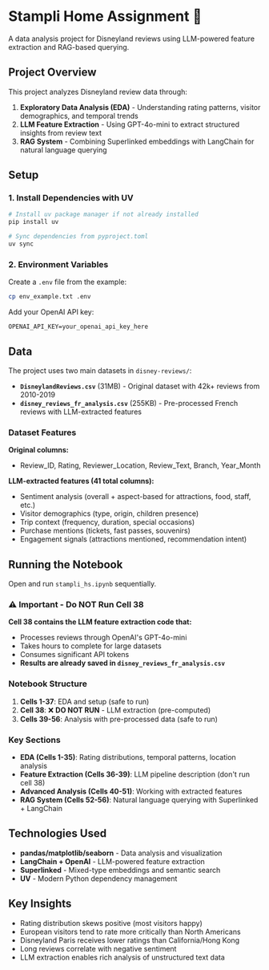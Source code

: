 # Stampli Home Assignment 🏰

A data analysis project for Disneyland reviews using LLM-powered feature extraction and RAG-based querying.

## Project Overview

This project analyzes Disneyland review data through:
1. **Exploratory Data Analysis (EDA)** - Understanding rating patterns, visitor demographics, and temporal trends
2. **LLM Feature Extraction** - Using GPT-4o-mini to extract structured insights from review text
3. **RAG System** - Combining Superlinked embeddings with LangChain for natural language querying

## Setup

### 1. Install Dependencies with UV

```bash
# Install uv package manager if not already installed
pip install uv

# Sync dependencies from pyproject.toml
uv sync
```

### 2. Environment Variables

Create a `.env` file from the example:
```bash
cp env_example.txt .env
```

Add your OpenAI API key:
```
OPENAI_API_KEY=your_openai_api_key_here
```

## Data

The project uses two main datasets in `disney-reviews/`:

- **`DisneylandReviews.csv`** (31MB) - Original dataset with 42k+ reviews from 2010-2019
- **`disney_reviews_fr_analysis.csv`** (255KB) - Pre-processed French reviews with LLM-extracted features

### Dataset Features

**Original columns:**
- Review_ID, Rating, Reviewer_Location, Review_Text, Branch, Year_Month

**LLM-extracted features (41 total columns):**
- Sentiment analysis (overall + aspect-based for attractions, food, staff, etc.)
- Visitor demographics (type, origin, children presence)
- Trip context (frequency, duration, special occasions)
- Purchase mentions (tickets, fast passes, souvenirs)
- Engagement signals (attractions mentioned, recommendation intent)

## Running the Notebook

Open and run `stampli_hs.ipynb` sequentially. 

### ⚠️ Important - Do NOT Run Cell 38

**Cell 38 contains the LLM feature extraction code that:**
- Processes reviews through OpenAI's GPT-4o-mini
- Takes hours to complete for large datasets
- Consumes significant API tokens
- **Results are already saved in `disney_reviews_fr_analysis.csv`**

### Notebook Structure

1. **Cells 1-37**: EDA and setup (safe to run)
2. **Cell 38**: ❌ **DO NOT RUN** - LLM extraction (pre-computed)
3. **Cells 39-56**: Analysis with pre-processed data (safe to run)

### Key Sections

- **EDA (Cells 1-35)**: Rating distributions, temporal patterns, location analysis
- **Feature Extraction (Cells 36-39)**: LLM pipeline description (don't run cell 38)
- **Advanced Analysis (Cells 40-51)**: Working with extracted features
- **RAG System (Cells 52-56)**: Natural language querying with Superlinked + LangChain

## Technologies Used

- **pandas/matplotlib/seaborn** - Data analysis and visualization
- **LangChain + OpenAI** - LLM-powered feature extraction
- **Superlinked** - Mixed-type embeddings and semantic search
- **UV** - Modern Python dependency management

## Key Insights

- Rating distribution skews positive (most visitors happy)
- European visitors tend to rate more critically than North Americans
- Disneyland Paris receives lower ratings than California/Hong Kong
- Long reviews correlate with negative sentiment
- LLM extraction enables rich analysis of unstructured text data 